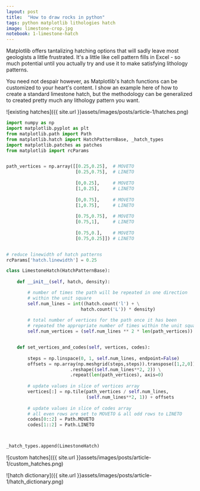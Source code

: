 ```yaml
---
layout: post
title:  "How to draw rocks in python"
tags: python matplotlib lithologies hatch
image: limestone-crop.jpg
notebook: 1-limestone-hatch
---
```


Matplotlib offers tantalizing hatching options that will sadly leave most geologists a little frustrated. It's a little like cell pattern fills in Excel - so much potential until you actually try and use it to make satisfying lithology patterns. 

You need not despair however, as Matplotlib's hatch functions can be customized to your heart's content. I show an example here of how to create a standard limestone hatch, but the methodology can be generalized to created pretty much any lithology pattern you want.

<!--more-->

![existing hatches]({{ site.url }}assets/images/posts/article-1/hatches.png)

```python
import numpy as np
import matplotlib.pyplot as plt
from matplotlib.path import Path
from matplotlib.hatch import HatchPatternBase, _hatch_types
import matplotlib.patches as patches
from matplotlib import rcParams


path_vertices = np.array([[0.25,0.25],  # MOVETO
                          [0.25,0.75],  # LINETO
            
                          [0,0.25],     # MOVETO
                          [1,0.25],     # LINETO
                             
                          [0,0.75],     # MOVETO
                          [1,0.75],     # LINETO
                             
                          [0.75,0.75],  # MOVETO
                          [0.75,1],     # LINETO
                             
                          [0.75,0.],    # MOVETO
                          [0.75,0.25]]) # LINETO


# reduce linewidth of hatch patterns
rcParams['hatch.linewidth'] = 0.25

class LimestoneHatch(HatchPatternBase):
    
    def __init__(self, hatch, density):

        # number of times the path will be repeated in one direction
        # within the unit square
        self.num_lines = int((hatch.count('l') + \
                            hatch.count('L')) * density)   
        
        # total number of vertices for the path once it has been
        # repeated the appropriate number of times within the unit square
        self.num_vertices = (self.num_lines ** 2 * len(path_vertices))


    def set_vertices_and_codes(self, vertices, codes):
        
        steps = np.linspace(0, 1, self.num_lines, endpoint=False)
        offsets = np.array(np.meshgrid(steps,steps)).transpose([1,2,0]) \
                        .reshape((self.num_lines**2, 2)) \
                        .repeat(len(path_vertices), axis=0)
        
        # update values in slice of vertices array
        vertices[:] = np.tile(path_vertices / self.num_lines, 
                              (self.num_lines**2, 1)) + offsets
        
        # update values in slice of codes array
        # all even rows are set to MOVETO & all odd rows to LINETO
        codes[0::2] = Path.MOVETO
        codes[1::2] = Path.LINETO



_hatch_types.append(LimestoneHatch)
```




![custom hatches]({{ site.url }}assets/images/posts/article-1/custom_hatches.png)




![hatch dictionary]({{ site.url }}assets/images/posts/article-1/hatch_dictionary.png)